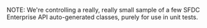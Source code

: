 NOTE: We're controlling a really, really small sample of a few SFDC Enterprise API auto-generated classes, purely for use in unit tests.